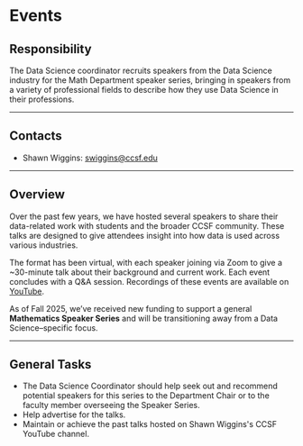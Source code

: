 # Events

## Responsibility
The Data Science coordinator recruits speakers from the Data Science industry for the Math Department speaker series, bringing in speakers from a variety of professional fields to describe how they use Data Science in their professions.

---

## Contacts
- Shawn Wiggins: swiggins@ccsf.edu

---

## Overview
Over the past few years, we have hosted several speakers to share their data-related work with students and the broader CCSF community. These talks are designed to give attendees insight into how data is used across various industries.

The format has been virtual, with each speaker joining via Zoom to give a ~30-minute talk about their background and current work. Each event concludes with a Q&A session. Recordings of these events are available on [YouTube](https://www.youtube.com/watch?v=Fu1vBo0HR3Y&list=PLDHNuYFn2lPMa-arWNI5XIONq2i-JfWN-).

As of Fall 2025, we’ve received new funding to support a general **Mathematics Speaker Series** and will be transitioning away from a Data Science–specific focus.

---

## General Tasks
- The Data Science Coordinator should help seek out and recommend potential speakers for this series to the Department Chair or to the faculty member overseeing the Speaker Series.
- Help advertise for the talks.
- Maintain or achieve the past talks hosted on Shawn Wiggins's CCSF YouTube channel.
